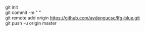 git init  
git commit -m " "  
git remote add origin https://github.com/aydengucsc/lfg-blue.git  
git push -u origin master  
